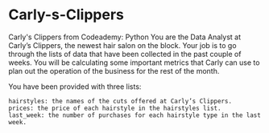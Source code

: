 # Carly-s-Clippers
Carly's Clippers from Codeademy: Python
You are the Data Analyst at Carly’s Clippers, the newest hair salon on the block. Your job is to go through the lists of data that have been collected in the past couple of weeks. You will be calculating some important metrics that Carly can use to plan out the operation of the business for the rest of the month.

You have been provided with three lists:

    hairstyles: the names of the cuts offered at Carly’s Clippers.
    prices: the price of each hairstyle in the hairstyles list.
    last_week: the number of purchases for each hairstyle type in the last week.
